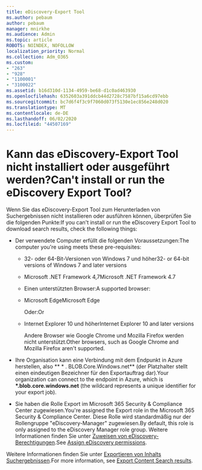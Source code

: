 ```yaml
---
title: eDiscovery-Export Tool
ms.author: pebaum
author: pebaum
manager: mnirkhe
ms.audience: Admin
ms.topic: article
ROBOTS: NOINDEX, NOFOLLOW
localization_priority: Normal
ms.collection: Adm_O365
ms.custom:
- "263"
- "928"
- "1100001"
- "3100022"
ms.assetid: b16d310d-1134-4959-be68-d1c0ad463930
ms.openlocfilehash: 6352603a391ddcb44d2728c7587bf15a6cd97ebb
ms.sourcegitcommit: bc7d6f4f3c9f7060d073f5130e1ec856e248d020
ms.translationtype: MT
ms.contentlocale: de-DE
ms.lasthandoff: 06/02/2020
ms.locfileid: "44507169"
---
```

# <a name="cant-install-or-run-the-ediscovery-export-tool"></a><span data-ttu-id="c82d3-102">Kann das eDiscovery-Export Tool nicht installiert oder ausgeführt werden?</span><span class="sxs-lookup"><span data-stu-id="c82d3-102">Can't install or run the eDiscovery Export Tool?</span></span>

<span data-ttu-id="c82d3-103">Wenn Sie das eDiscovery-Export Tool zum Herunterladen von Suchergebnissen nicht installieren oder ausführen können, überprüfen Sie die folgenden Punkte:</span><span class="sxs-lookup"><span data-stu-id="c82d3-103">If you can't install or run the eDiscovery Export Tool to download search results, check the following things:</span></span>
  
- <span data-ttu-id="c82d3-104">Der verwendete Computer erfüllt die folgenden Voraussetzungen:</span><span class="sxs-lookup"><span data-stu-id="c82d3-104">The computer you're using meets these pre-requisites:</span></span>

  - <span data-ttu-id="c82d3-105">32- oder 64-Bit-Versionen von Windows 7 und höher</span><span class="sxs-lookup"><span data-stu-id="c82d3-105">32- or 64-bit versions of Windows 7 and later versions</span></span>

  - <span data-ttu-id="c82d3-106">Microsoft .NET Framework 4,7</span><span class="sxs-lookup"><span data-stu-id="c82d3-106">Microsoft .NET Framework 4.7</span></span>

  - <span data-ttu-id="c82d3-107">Einen unterstützten Browser:</span><span class="sxs-lookup"><span data-stu-id="c82d3-107">A supported browser:</span></span>

  - <span data-ttu-id="c82d3-108">Microsoft Edge</span><span class="sxs-lookup"><span data-stu-id="c82d3-108">Microsoft Edge</span></span>

    <span data-ttu-id="c82d3-109">Oder:</span><span class="sxs-lookup"><span data-stu-id="c82d3-109">Or</span></span>

  - <span data-ttu-id="c82d3-110">Internet Explorer 10 und höher</span><span class="sxs-lookup"><span data-stu-id="c82d3-110">Internet Explorer 10 and later versions</span></span>

    <span data-ttu-id="c82d3-111">Andere Browser wie Google Chrome und Mozilla Firefox werden nicht unterstützt.</span><span class="sxs-lookup"><span data-stu-id="c82d3-111">Other browsers, such as Google Chrome and Mozilla Firefox aren't supported.</span></span>

- <span data-ttu-id="c82d3-112">Ihre Organisation kann eine Verbindung mit dem Endpunkt in Azure herstellen, also \*\* \* . BLOB.Core.Windows.net\*\* (der Platzhalter stellt einen eindeutigen Bezeichner für den Exportauftrag dar).</span><span class="sxs-lookup"><span data-stu-id="c82d3-112">Your organization can connect to the endpoint in Azure, which is **\*.blob.core.windows.net** (the wildcard represents a unique identifier for your export job).</span></span>

- <span data-ttu-id="c82d3-113">Sie haben die Rolle Export im Microsoft 365 Security &amp; Compliance Center zugewiesen.</span><span class="sxs-lookup"><span data-stu-id="c82d3-113">You're assigned the Export role in the Microsoft 365 Security &amp; Compliance Center.</span></span> <span data-ttu-id="c82d3-114">Diese Rolle wird standardmäßig nur der Rollengruppe "eDiscovery-Manager" zugewiesen.</span><span class="sxs-lookup"><span data-stu-id="c82d3-114">By default, this role is only assigned to the eDiscovery Manager role group.</span></span> <span data-ttu-id="c82d3-115">Weitere Informationen finden Sie unter [Zuweisen von eDiscovery-Berechtigungen](https://docs.microsoft.com/microsoft-365/compliance/assign-ediscovery-permissions).</span><span class="sxs-lookup"><span data-stu-id="c82d3-115">See [Assign eDiscovery permissions](https://docs.microsoft.com/microsoft-365/compliance/assign-ediscovery-permissions).</span></span>

<span data-ttu-id="c82d3-116">Weitere Informationen finden Sie unter [Exportieren von Inhalts Suchergebnissen](https://docs.microsoft.com/microsoft-365/compliance/export-search-results).</span><span class="sxs-lookup"><span data-stu-id="c82d3-116">For more information, see [Export Content Search results](https://docs.microsoft.com/microsoft-365/compliance/export-search-results).</span></span>
  